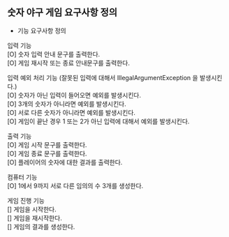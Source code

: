 ## 숫자 야구 게임 요구사항 정의

- 기능 요구사항 정의  

입력 기능  
[O] 숫자 입력 안내 문구를 출력한다.  
[O] 게임 재시작 또는 종료 안내문구를 출력한다.  

입력 예외 처리 기능 (잘못된 입력에 대해서 IllegalArgumentException 을 발생시킨다.)  
[O] 숫자가 아닌 입력이 들어오면 예외를 발생시킨다.  
[O] 3개의 숫자가 아니라면 예외를 발생시킨다.  
[O] 서로 다른 숫자가 아니라면 예외를 발생시킨다.  
[O] 게임이 끝난 경우 1 또는 2가 아닌 입력에 대해서 예외를 발생시킨다.  

출력 기능  
[O] 게임 시작 문구를 출력한다.  
[O] 게임 종료 문구를 출력한다.  
[O] 플레이어의 숫자에 대한 결과를 출력한다.  
  
컴퓨터 기능  
[O] 1에서 9까지 서로 다른 임의의 수 3개를 생성한다.
 
게임 진행 기능  
[] 게임을 시작한다.  
[] 게임을 재시작한다.  
[] 게임의 결과를 생성한다.  
